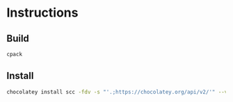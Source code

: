 ﻿# Instructions
## Build
```bash
cpack
```

## Install
```bash
chocolatey install scc -fdv -s "'.;https://chocolatey.org/api/v2/'" --version x.y.z
```
